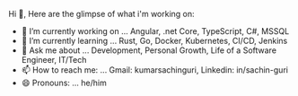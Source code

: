 Hi 👋, Here are the glimpse of what i'm working on:

- 🔭 I’m currently working on ... Angular, .net Core, TypeScript, C#, MSSQL
- 🌱 I’m currently learning ... Rust, Go, Docker, Kubernetes, CI/CD, Jenkins
- 💬 Ask me about ... Development, Personal Growth, Life of a Software Engineer, IT/Tech
- 📫 How to reach me: ... Gmail: kumarsachinguri, Linkedin: in/sachin-guri
- 😄 Pronouns: ... he/him
